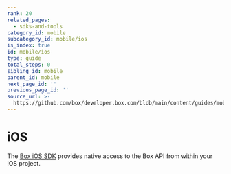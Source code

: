 ```yaml
---
rank: 20
related_pages:
  - sdks-and-tools
category_id: mobile
subcategory_id: mobile/ios
is_index: true
id: mobile/ios
type: guide
total_steps: 0
sibling_id: mobile
parent_id: mobile
next_page_id: ''
previous_page_id: ''
source_url: >-
  https://github.com/box/developer.box.com/blob/main/content/guides/mobile/ios/index.md
---
```

# iOS

The [Box iOS SDK][ios-sdk] provides native access to the Box API from
within your iOS project.

[ios-sdk]: https://github.com/box/box-ios-sdk